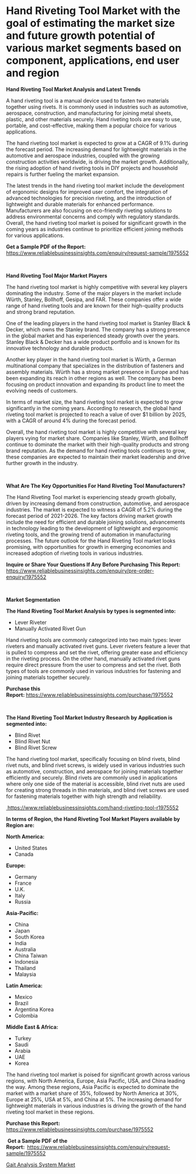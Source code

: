 <p><h1>Hand Riveting Tool Market with the goal of estimating the market size and future growth potential of various market segments based on component, applications, end user and region</h1></p><p><strong>Hand Riveting Tool Market Analysis and Latest Trends</strong></p>
<p><p>A hand riveting tool is a manual device used to fasten two materials together using rivets. It is commonly used in industries such as automotive, aerospace, construction, and manufacturing for joining metal sheets, plastic, and other materials securely. Hand riveting tools are easy to use, portable, and cost-effective, making them a popular choice for various applications.</p><p>The hand riveting tool market is expected to grow at a CAGR of 9.1% during the forecast period. The increasing demand for lightweight materials in the automotive and aerospace industries, coupled with the growing construction activities worldwide, is driving the market growth. Additionally, the rising adoption of hand riveting tools in DIY projects and household repairs is further fueling the market expansion.</p><p>The latest trends in the hand riveting tool market include the development of ergonomic designs for improved user comfort, the integration of advanced technologies for precision riveting, and the introduction of lightweight and durable materials for enhanced performance. Manufacturers are also focusing on eco-friendly riveting solutions to address environmental concerns and comply with regulatory standards. Overall, the hand riveting tool market is poised for significant growth in the coming years as industries continue to prioritize efficient joining methods for various applications.</p></p>
<p><strong>Get a Sample PDF of the Report:&nbsp;</strong> <a href="https://www.reliablebusinessinsights.com/enquiry/request-sample/1975552">https://www.reliablebusinessinsights.com/enquiry/request-sample/1975552</a></p>
<p>&nbsp;</p>
<p><strong>Hand Riveting Tool Major Market Players</strong></p>
<p><p>The hand riveting tool market is highly competitive with several key players dominating the industry. Some of the major players in the market include Würth, Stanley, Bollhoff, Gesipa, and FAR. These companies offer a wide range of hand riveting tools and are known for their high-quality products and strong brand reputation.</p><p>One of the leading players in the hand riveting tool market is Stanley Black & Decker, which owns the Stanley brand. The company has a strong presence in the global market and has experienced steady growth over the years. Stanley Black & Decker has a wide product portfolio and is known for its innovative technology and durable products.</p><p>Another key player in the hand riveting tool market is Würth, a German multinational company that specializes in the distribution of fasteners and assembly materials. Würth has a strong market presence in Europe and has been expanding its reach in other regions as well. The company has been focusing on product innovation and expanding its product line to meet the evolving needs of customers.</p><p>In terms of market size, the hand riveting tool market is expected to grow significantly in the coming years. According to research, the global hand riveting tool market is projected to reach a value of over $1 billion by 2025, with a CAGR of around 4% during the forecast period.</p><p>Overall, the hand riveting tool market is highly competitive with several key players vying for market share. Companies like Stanley, Würth, and Bollhoff continue to dominate the market with their high-quality products and strong brand reputation. As the demand for hand riveting tools continues to grow, these companies are expected to maintain their market leadership and drive further growth in the industry.</p></p>
<p>&nbsp;</p>
<p><strong>What Are The Key Opportunities For Hand Riveting Tool Manufacturers?</strong></p>
<p><p>The Hand Riveting Tool market is experiencing steady growth globally, driven by increasing demand from construction, automotive, and aerospace industries. The market is expected to witness a CAGR of 5.2% during the forecast period of 2021-2026. The key factors driving market growth include the need for efficient and durable joining solutions, advancements in technology leading to the development of lightweight and ergonomic riveting tools, and the growing trend of automation in manufacturing processes. The future outlook for the Hand Riveting Tool market looks promising, with opportunities for growth in emerging economies and increased adoption of riveting tools in various industries.</p></p>
<p><strong>Inquire or Share Your Questions If Any Before Purchasing This Report:</strong> <a href="https://www.reliablebusinessinsights.com/enquiry/pre-order-enquiry/1975552">https://www.reliablebusinessinsights.com/enquiry/pre-order-enquiry/1975552</a></p>
<p>&nbsp;</p>
<p><strong>Market Segmentation</strong></p>
<p><strong>The Hand Riveting Tool Market Analysis by types is segmented into:</strong></p>
<p><ul><li>Lever Riveter</li><li>Manually Activated Rivet Gun</li></ul></p>
<p><p>Hand riveting tools are commonly categorized into two main types: lever riveters and manually activated rivet guns. Lever riveters feature a lever that is pulled to compress and set the rivet, offering greater ease and efficiency in the riveting process. On the other hand, manually activated rivet guns require direct pressure from the user to compress and set the rivet. Both types of tools are commonly used in various industries for fastening and joining materials together securely.</p></p>
<p><strong>Purchase this Report:&nbsp;</strong><a href="https://www.reliablebusinessinsights.com/purchase/1975552">https://www.reliablebusinessinsights.com/purchase/1975552</a></p>
<p>&nbsp;</p>
<p><strong>The Hand Riveting Tool Market Industry Research by Application is segmented into:</strong></p>
<p><ul><li>Blind Rivet</li><li>Blind Rivet Nut</li><li>Blind Rivet Screw</li></ul></p>
<p><p>The hand riveting tool market, specifically focusing on blind rivets, blind rivet nuts, and blind rivet screws, is widely used in various industries such as automotive, construction, and aerospace for joining materials together efficiently and securely. Blind rivets are commonly used in applications where only one side of the material is accessible, blind rivet nuts are used for creating strong threads in thin materials, and blind rivet screws are used for fastening materials together with high strength and reliability.</p></p>
<p><a href="https://www.reliablebusinessinsights.com/hand-riveting-tool-r1975552">&nbsp;https://www.reliablebusinessinsights.com/hand-riveting-tool-r1975552</a></p>
<p><strong>In terms of Region, the Hand Riveting Tool Market Players available by Region are:</strong></p>
<p>
    <p> <strong> North America: </strong>
        <ul>
            <li>United States</li>
            <li>Canada</li>
        </ul>
        </p> 
    <p> <strong> Europe: </strong>
        <ul>
            <li>Germany</li>
            <li>France</li>
            <li>U.K.</li>
            <li>Italy</li>
            <li>Russia</li>
        </ul>
        </p> 
    <p> <strong> Asia-Pacific: </strong>
        <ul>
            <li>China</li>
            <li>Japan</li>
            <li>South Korea</li>
            <li>India</li>
            <li>Australia</li>
            <li>China Taiwan</li>
            <li>Indonesia</li>
            <li>Thailand</li>
            <li>Malaysia</li>
        </ul>
        </p> 
    <p> <strong> Latin America: </strong>
        <ul>
            <li>Mexico</li>
            <li>Brazil</li>
            <li>Argentina Korea</li>
            <li>Colombia</li>
        </ul>
        </p> 
    <p> <strong> Middle East & Africa: </strong>
        <ul>
            <li>Turkey</li>
            <li>Saudi</li>
            <li>Arabia</li>
            <li>UAE</li>
            <li>Korea</li>
        </ul>
    </p>
    </p>
<p><p>The hand riveting tool market is poised for significant growth across various regions, with North America, Europe, Asia Pacific, USA, and China leading the way. Among these regions, Asia Pacific is expected to dominate the market with a market share of 35%, followed by North America at 30%, Europe at 25%, USA at 5%, and China at 5%. The increasing demand for lightweight materials in various industries is driving the growth of the hand riveting tool market in these regions.</p></p>
<p><strong>Purchase this Report: </strong><a href="https://www.reliablebusinessinsights.com/purchase/1975552">https://www.reliablebusinessinsights.com/purchase/1975552</a></p>
<p>&nbsp;<strong>Get a Sample PDF of the Report:&nbsp;&nbsp;</strong><a href="https://www.reliablebusinessinsights.com/enquiry/request-sample/1975552">https://www.reliablebusinessinsights.com/enquiry/request-sample/1975552</a></p>
<p><strong></strong></p>
<p><p><a href="https://view.publitas.com/reportprime-1/gait-analysis-system-industry-analysis-report-its-market-size-share-trends-by-application-region-competitive-strategies-2024-2031/">Gait Analysis System Market</a></p></p>